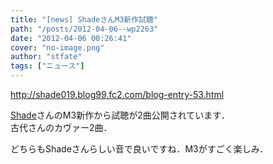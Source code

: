 ```yaml
---
title: "[news] ShadeさんM3新作試聴"
path: "/posts/2012-04-06--wp2263"
date: "2012-04-06 00:26:41"
cover: "no-image.png"
author: "stfate"
tags: ["ニュース"]
---
```


<style type="text/css">
<!--
p {white-space: pre-wrap};
-->
</style>

<a href="http://shade019.blog99.fc2.com/blog-entry-53.html" target="_blank">http://shade019.blog99.fc2.com/blog-entry-53.html</a>

<a href="http://shade019.blog99.fc2.com/" target="_blank">Shade</a>さんのM3新作から試聴が2曲公開されています．
古代さんのカヴァー2曲．

どちらもShadeさんらしい音で良いですね．M3がすごく楽しみ．